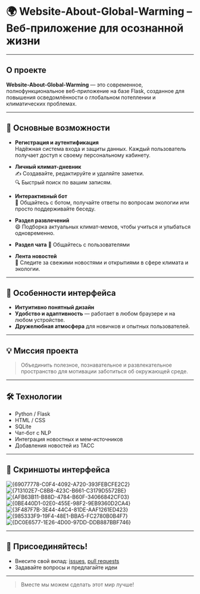 # 🌍 Website-About-Global-Warming – Веб-приложение для осознанной жизни

---

## О проекте

**Website-About-Global-Warming** — это современное, полнофункциональное веб-приложение на базе Flask, созданное для повышения осведомлённости о глобальном потеплении и климатических проблемах.

---

## 🚀 Основные возможности

- **Регистрация и аутентификация**  
  Надёжная система входа и защиты данных. Каждый пользователь получает доступ к своему персональному кабинету.

- **Личный климат-дневник**  
  ✍️ Создавайте, редактируйте и удаляйте заметки.  
  🔍 Быстрый поиск по вашим записям.

- **Интерактивный бот**  
  🤖 Общайтесь с ботом, получайте ответы по вопросам экологии или просто поддерживайте беседу.

- **Раздел развлечений**  
  😄 Подборка актуальных климат-мемов, чтобы учиться и улыбаться одновременно.
  
- **Раздел чата**
   💬 Общайтесь с пользователями
- **Лента новостей**  
  📰 Следите за свежими новостями и открытиями в сфере климата и экологии.

---

## 🎨 Особенности интерфейса

- **Интуитивно понятный дизайн**
- **Удобство и адаптивность** — работает в любом браузере и на любом устройстве.
- **Дружелюбная атмосфера** для новичков и опытных пользователей.

---

## 💡 Миссия проекта

> Объединить полезное, познавательное и развлекательное пространство для мотивации заботиться об окружающей среде.

---

## 🛠️ Технологии

- Python / Flask
- HTML / CSS 
- SQLite 
- Чат-бот с NLP
- Интеграция новостных и мем-источников
- Добавления новостей из ТАСС

---

## 📸 Скриншоты интерфейса

![{69077778-C0F4-4092-A720-393FEBCFE2C2}](https://github.com/user-attachments/assets/708782ea-13da-46b1-a479-822e42f49b0e)
![{713102E7-C8B8-423C-B661-C3179D5572BE}](https://github.com/user-attachments/assets/a3eb92e5-c586-45a0-86d5-5350ac348b3a)
![{AFB63B11-B88D-4784-B60F-34066842CF03}](https://github.com/user-attachments/assets/2a9d5e4e-cfc8-443f-a252-dcd65e4574f6)
![{0BE440D1-02E0-455E-98F2-9EB9360D2CA4}](https://github.com/user-attachments/assets/9feeb1dd-8fae-49f4-98a6-d192aa484d25)
![{3F487F7B-3E44-44C4-81DE-AAF1261ED423}](https://github.com/user-attachments/assets/7039dcc6-13bb-48ba-b086-c41432aee362)
![{985333F9-19F4-48E1-BBA5-FC2780B0B4F7}](https://github.com/user-attachments/assets/e1eefa52-9d06-491f-8b52-3e52f4213fdd)
![{DC0E6577-1E26-4D00-97DD-DDB887BBF746}](https://github.com/user-attachments/assets/8888a2b0-a45f-4cda-8e9c-84143af172ca)


---

## 🤝 Присоединяйтесь!

- Внесите свой вклад: [issues](./issues), [pull requests](./pulls)
- Задавайте вопросы и предлагайте идеи

---

> Вместе мы можем сделать этот мир лучше!
